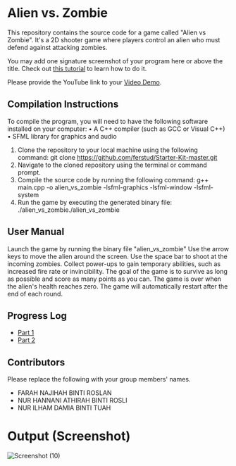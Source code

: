# Alien vs. Zombie

This repository contains the source code for a game called "Alien vs Zombie". It's a 2D shooter game where players control an alien who must defend against attacking zombies.

You may add one signature screenshot of your program here or above the title. Check out [this tutorial](https://www.digitalocean.com/community/tutorials/markdown-markdown-images) to learn how to do it.

Please provide the YouTube link to your [Video Demo](https://youtube.com).


## Compilation Instructions

To compile the program, you will need to have the following software installed on your computer:
•	A C++ compiler (such as GCC or Visual C++)
•	SFML library for graphics and audio

1. Clone the repository to your local machine using the following command:
git clone https://github.com/ferstud/Starter-Kit-master.git
2. Navigate to the cloned repository using the terminal or command prompt.
3. Compile the source code by running the following command:
g++ main.cpp -o alien_vs_zombie -lsfml-graphics -lsfml-window -lsfml-system
4. Run the game by executing the generated binary file:
./alien_vs_zombie./alien_vs_zombie



## User Manual

Launch the game by running the binary file "alien_vs_zombie"
Use the arrow keys to move the alien around the screen.
Use the space bar to shoot at the incoming zombies.
Collect power-ups to gain temporary abilities, such as increased fire rate or invincibility.
The goal of the game is to survive as long as possible and score as many points as you can.
The game is over when the alien's health reaches zero.
The game will automatically restart after the end of each round.


## Progress Log

- [Part 1](PART1.md)
- [Part 2](PART2.md)

## Contributors

Please replace the following with your group members' names. 

- FARAH NAJIHAH BINTI ROSLAN
- NUR HANNANI ATHIRAH BINTI ROSLI
- NUR ILHAM DAMIA BINTI TUAH

# Output (Screenshot)


![Screenshot (10)](https://user-images.githubusercontent.com/123444889/216055684-5a79dd38-f74b-42a5-b4b3-24a48a2c127d.png)


